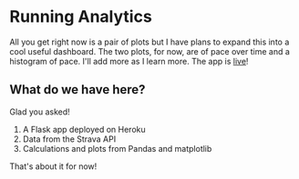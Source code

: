 # Running Analytics

All you get right now is a pair of plots but I have plans to expand this into a cool useful dashboard.
The two plots, for now, are of pace over time and a histogram of pace. 
I'll add more as I learn more.
The app is [live](https://boiling-fjord-48225.herokuapp.com/activities/1385640587)!

## What do we have here?
Glad you asked!

1. A Flask app deployed on Heroku
2. Data from the Strava API
3. Calculations and plots from Pandas and matplotlib

That's about it for now!
